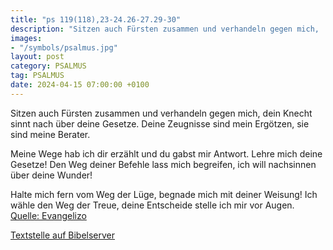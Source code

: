 ```yaml
---
title: "ps 119(118),23-24.26-27.29-30"
description: "Sitzen auch Fürsten zusammen und verhandeln gegen mich,  dein Knecht sinnt nach über deine Gesetze. Deine Zeugnisse sind mein Ergötzen,  sie sind meine Berater.  Meine Wege hab ich dir erzählt und du gabst mir Antwort.  Lehre mich deine Gesetze! Den Weg deiner Befehle lass mic...."
images:
- "/symbols/psalmus.jpg"
layout: post
category: PSALMUS
tag: PSALMUS
date: 2024-04-15 07:00:00 +0100
---
```

Sitzen auch Fürsten zusammen und verhandeln gegen mich, 
dein Knecht sinnt nach über deine Gesetze.
Deine Zeugnisse sind mein Ergötzen, 
sie sind meine Berater.

Meine Wege hab ich dir erzählt und du gabst mir Antwort. 
Lehre mich deine Gesetze!
Den Weg deiner Befehle lass mich begreifen, 
ich will nachsinnen über deine Wunder!

Halte mich fern vom Weg der Lüge, 
begnade mich mit deiner Weisung!
Ich wähle den Weg der Treue, 
deine Entscheide stelle ich mir vor Augen.<!--more--><br>
[Quelle: Evangelizo](https://evangeliumtagfuertag.org/DE/gospel)

[Textstelle auf Bibelserver](https://www.bibleserver.com/EU/ps119(118),23-24.26-27.29-30)
